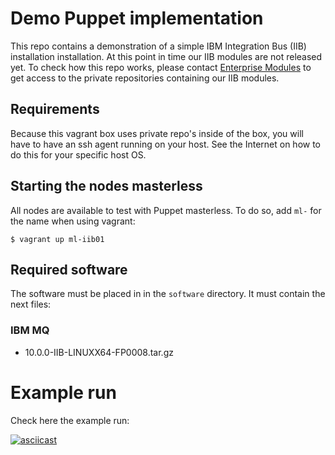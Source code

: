 # Demo Puppet implementation

This repo contains a demonstration of a simple IBM Integration Bus (IIB) installation installation. At this point in time our IIB modules are not released yet. To check how this repo works, please contact [Enterprise Modules](email:info@enterprisemodules.com) to get access to the private repositories containing our IIB modules.

## Requirements

Because this vagrant box uses private repo's inside of the box, you will have to have an ssh agent running on your host. See the Internet on how to do this for your specific host OS.

## Starting the nodes masterless

All nodes are available to test with Puppet masterless. To do so, add `ml-` for the name when using vagrant:

```
$ vagrant up ml-iib01
```

## Required software

The software must be placed in in the `software` directory. It must contain the next files:

### IBM MQ
- 10.0.0-IIB-LINUXX64-FP0008.tar.gz

# Example run

Check here the example run:

[![asciicast](https://asciinema.org/a/109018.png)](https://asciinema.org/a/109018)
